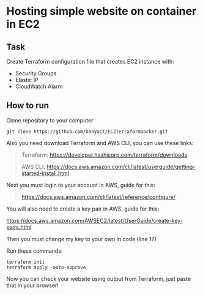 # Hosting simple website on container in EC2
## Task
Create Terraform configuration file that creates EC2 instance with:
- Security Groups
- Elastic IP
- CloudWatch Alarm

## How to run
Clone repository to your computer
```
git clone https://github.com/DanyaCt/EC2TerraformDocker.git
```
Also you need download Terraform and AWS CLI, you can use these links:

>Terraform: https://developer.hashicorp.com/terraform/downloads
>
>AWS CLI: https://docs.aws.amazon.com/cli/latest/userguide/getting-started-install.html

Next you must login to your account in AWS, guide for this:
>https://docs.aws.amazon.com/cli/latest/reference/configure/

You will also need to create a key pair in AWS, guide for this:

https://docs.aws.amazon.com/AWSEC2/latest/UserGuide/create-key-pairs.html

Then you must change my key to your own in code (line 17)

Run these commands:
```
terraform init
terraform apply -auto-approve
```
Now you can check your website using output from Terraform, just paste that in your browser!
